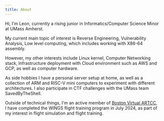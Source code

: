 ```yaml
---
title: About
---
```

Hi, I'm Leon, currently a rising junior in Informatics/Computer Science Minor at UMass Amherst.

My current main topic of interest is Reverse Engineering, Vulnerability Analysis, Low level computing, which includes working with X86-64 assembly.

However, my other interests include Linux kernel, Computer Networking stack, Infrastructure deployment with Cloud environment such as AWS and GCP, as well as computer hardware.

As side hobbies I have a personal server setup at home, as well as a collection of ARM and RISC-V mini computers to experiment with different architectures. I also participate in CTF challenges with the UMass team SavedByTheShell.

Outside of technical things, I'm an active member of [Boston Virtual ARTCC](https://bvartcc.com), I have completed the WINGS flight training program in July 2024, as part of my interest in flight simulation and flight training. 